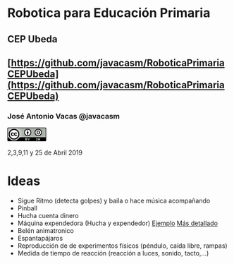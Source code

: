 # Robotica para Educación Primaria

## CEP Ubeda

## [https://github.com/javacasm/RoboticaPrimariaCEPUbeda](https://github.com/javacasm/RoboticaPrimariaCEPUbeda)


### José Antonio Vacas @javacasm

![CCbySA](./images/CCbySQ_88x31.png)

2,3,9,11 y 25 de Abril 2019


# Ideas

* Sigue Ritmo (detecta golpes) y baila o hace música acompañando
* Pinball
* Hucha cuenta dinero
* Máquina expendedora (Hucha y expendedor) [Ejemplo](http://www.htxt.co.za/2017/01/17/make-a-diy-arduino-vending-machine-to-stop-yourself-from-snacking/) [Más detallado](https://www.youtube.com/watch?v=cQEomlhuyR8&t=166)
* Belén animatronico
* Espantapájaros
* Reproducción de de experimentos físicos (péndulo, caída libre, rampas)
* Medida de tiempo de reacción (reacción a luces, sonido, tacto,...)

